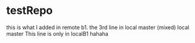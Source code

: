 # testRepo
this is what I added in remote b1.
the 3rd line in local master (mixed)
local master
This line is only in localB1 hahaha
